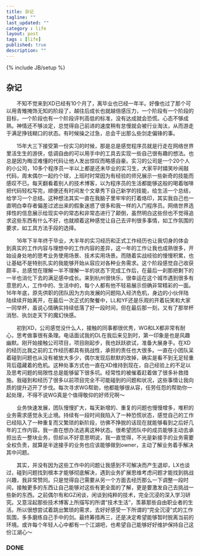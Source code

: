 ```yaml
---
title: 杂记
tagline: ""
last_updated: ""
category : life
layout: post
tags : [life]
published: true
description: ""
---
```

{% include JB/setup %}

## 杂记

&emsp;&emsp;不知不觉来到XD已经有10个月了，离毕业也已经一年半。好像也过了那个可以用青雉掩饰无知的阶段了，越往后成长也就越倍感压力，一个阶段有一个阶段的目标，一个阶段也有一个阶段评判高低的标准，没有达成就会恐慌。心态不够成熟。神情还不够淡定，总觉得自己前进的速度稍有怠慢就会被行业淘汰，从而游走于满足挣钱糊口的状态。有时候操之过急，总会干出那么些剑走偏锋的事。  

&emsp;&emsp;15年大三下接受第一份实习的时候，那是总是感觉程序员就是行走在网络世界里活生生的游侠，低调自由的可以用手中的工具去实现一些自己很有趣的想法。也总是因为晦涩难懂的代码让他人发出惊叹而略感自豪。实习的公司是一个20个人的小公司，10多个程序员一半以上都是还未毕业的实习生，大家平时嬉笑吵闹敲代码，周末偶尔一起约个球，上班时时常因为有经验的师兄展示一些新奇的技能而感叹不已。每天翻看着别人的技术博客，以为程序员的生活都能够这般的喝着咖啡把代码轻松写完，顺便还有时间发个文章秀下自己新学的技能，给生活一个总结，给学习一个总结。这种想法其实一直在我脑子里牢牢的打着烙印，其实我自己也一直明白幸存者偏差过滤出来的假象迷惑了很多和我一样的入门程序员。网络世界选择性的信息展示给现实中的常态和非常态进行了颠倒，虽然明白这些但也不觉得追求这些东西有什么不好，也就顺着这种感觉让自己去评判很多事情，如工作氛围的要求，如工具方法手段的选择。  

&emsp;&emsp;16年下半年终于毕业，大半年的实习经历和正式工作经历也让我切身的体会到真实的工作内容与理想中的工作内容的差异，这一年的工作让我也成熟很多，开始设身处地的思考业务使用场景、技术实用场景。而随着实战经验的慢慢积累，也让基础不是特别扎实的我能够开始从容应对各种业务需求。这个阶段感觉自己收获颇丰，总感觉在理解一半不理解一半的状态下完成工作后，在最后一刹那把剩下的一半也消化下去的满足感中成长。来到杭州很快乐，很幸运在这个城市遇到很多有意思的人，工作中的、生活中的，每个人都有他不轻易展示但确非常精彩的一面。16年年底，原先供职的团队因为方向发展的问题陷入经济危机，身边的小伙伴陆陆续续开始离开，在最后一次正式的聚餐中，LL和YF还是乐观的开着玩笑和大家一同举杯，虽说心情确实持续低落了好一段时间，但在最后那一刻，又有了那举杯消愁、执剑走天下的魔幻快感。  

&emsp;&emsp;初到XD，公司感觉没什么人，接触的同事都很优秀，WG和LX都非常有耐心，思考做事很有条理。电话面试我的DL在我后来见到时，第一印象是也是风趣幽默。刚开始接触公司项目，项目刚起步，我也跃跃欲试，准备大展身手。在XD的经历比我之前的工作经历都具有挑战性，承担的责任也大很多。一直在小团队呆着碰到问题也从没有被放大多少，偶尔发现后默默的改掉，确实是看不到无足轻重背后蕴藏着的危机。这种处事方式也一直在XD维持到现在，自己经验上的不足以及思考问题的局限性总是能够留下很多坑。经常性的被催着赶着做了很多补救措施。我碰到和经历了很多以前项目完全不可能碰到的问题和状况，这些事情让我向质的提升迈开了步伐。每次寻求WG帮助，他都能够很从容，任劳任怨的帮助你一起处理，不得不说WG真是个值得敬仰的好师兄啊～  

&emsp;&emsp;业务快速发展，团队慢慢扩大，每天新增的、重复的问题也慢慢增多，堆积的业务需求感觉永无止境。持续有一段时间我陷入了一种恐慌状态，感觉自己的工作已经陷入了一种重复而又繁琐的新阶段，彷佛不挣脱的话现在就能够看到之后好几年的工作内容。我一直在想办法逃离这种状态。很希望团队中的成员能够主动去承担出去一整块业务，但却从不好意思明说，我一直觉得，不光是新接手的业务需要全权负责，就算是半途接手的业务也应该能够做到owner，主动了解业务着手解决其中问题。  

&emsp;&emsp;其实，并没有因为这些工作中的问题让我感到不可解决而产生退却，LX也谈过，碰到问题找到根本才能够彻底解决，遇到业务扩展思维考虑问题才能找到挑战兴趣，我非常赞同。只是觉得自己需要从另一个方面去经历那么一下调整一段时间，接触更多的东西让自己能够对这些有更全面的了解，更是要激发自己去挑战一些新的东西。之前偶尔有和GZ闲谈，闲谈到纯粹的技术，完全沉浸的深入学习研究。又意淫起那些技术博客上所描写的所谓“技术生活”，羡慕那些自由职业者的生活。所以很想尝试着跳出繁琐的需求，去好好感受一下所谓的“完全沉浸”式的工作氛围，多多磨练自己手中的剑。最终筹措再三，还是决定希望能够暂时脱离当前的环境。或许每个年轻人心中都有一个江湖吧，也希望自己能够好好维护保持自己这份江湖心～  

### DONE
